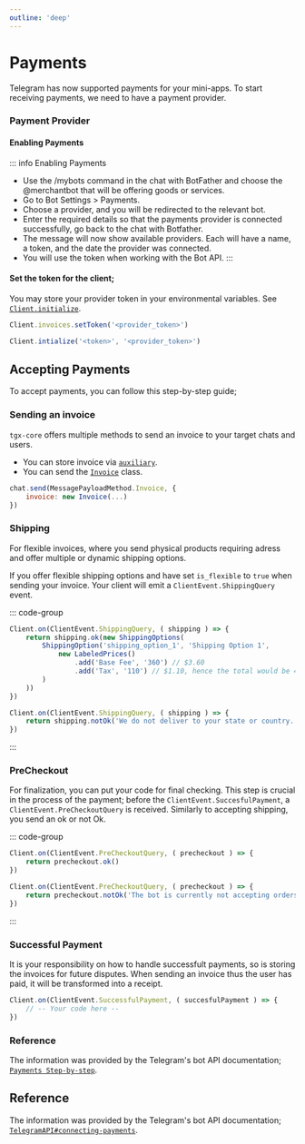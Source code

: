 ```yaml
---
outline: 'deep'
---
```

# Payments

Telegram has now supported payments for your mini-apps. To start receiving payments, we need to have a payment provider.

### Payment Provider

####  Enabling Payments
::: info Enabling Payments
- Use the /mybots command in the chat with BotFather and choose the @merchantbot that will be offering goods or services.
- Go to Bot Settings > Payments.
- Choose a provider, and you will be redirected to the relevant bot.
- Enter the required details so that the payments provider is connected successfully, go back to the chat with Botfather.
- The message will now show available providers. Each will have a name, a token, and the date the provider was connected.
- You will use the token when working with the Bot API.
:::

#### Set the token for the client;

You may store your provider token in your environmental variables. See [`Client.initialize`](../../documentation/classes/Client#asyncintialize-token-provider-token).
```js
Client.invoices.setToken('<provider_token>')
```
```js
Client.intialize('<token>', '<provider_token>')
```

## Accepting Payments
To accept payments, you can follow this step-by-step guide;

### Sending an invoice
`tgx-core` offers multiple methods to send an invoice to your target chats and users. 

- You can store invoice via [`auxiliary`](../Registries/Auxiliaries/Invoices).
- You can send the [`Invoice`](../../documentation/classes/Invoice) class.
```js
chat.send(MessagePayloadMethod.Invoice, {
    invoice: new Invoice(...)
})
```

### Shipping

For flexible invoices, where you send physical products requiring adress and offer multiple or dynamic shipping options.

If you offer flexible shipping options and have set `is_flexible` to `true` when sending your invoice. Your client will emit a `ClientEvent.ShippingQuery` event.

::: code-group
```ts [ok]
Client.on(ClientEvent.ShippingQuery, ( shipping ) => {
    return shipping.ok(new ShippingOptions(
        ShippingOption('shipping_option_1', 'Shipping Option 1',
            new LabeledPrices()
                .add('Base Fee', '360') // $3.60
                .add('Tax', '110') // $1.10, hence the total would be 4.70
        )
    ))
})
```
```js [notOk]
Client.on(ClientEvent.ShippingQuery, ( shipping ) => {
    return shipping.notOk('We do not deliver to your state or country.')
})
```
:::

### PreCheckout
For finalization, you can put your code for final checking. This step is crucial in the process of the payment; before the `ClientEvent.SuccesfulPayment`, a `ClientEvent.PreCheckoutQuery` is received. Similarly to accepting shipping, you send an ok or not Ok.

::: code-group
```js [ok]
Client.on(ClientEvent.PreCheckoutQuery, ( precheckout ) => {
    return precheckout.ok()
})
```
```js [notOk]
Client.on(ClientEvent.PreCheckoutQuery, ( precheckout ) => {
    return precheckout.notOk('The bot is currently not accepting orders.')
})
```
:::

### Successful Payment

It is your responsibility on how to handle successfult payments, so is storing the invoices for future disputes. When sending an invoice thus the user has paid, it will be transformed into a receipt.

```ts
Client.on(ClientEvent.SuccessfulPayment, ( succesfulPayment ) => {
    // -- Your code here --
})
```

### Reference
The information was provided by the Telegram's bot API documentation;
<br> [`Payments Step-by-step`](https://core.telegram.org/bots/payments#step-by-step-process).

## Reference
The information was provided by the Telegram's bot API documentation; [`TelegramAPI#connecting-payments`](https://core.telegram.org/bots/payments#connecting-payments).